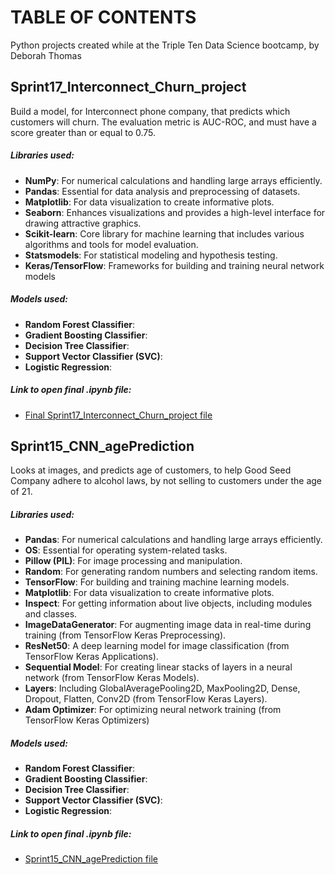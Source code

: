 # TABLE OF CONTENTS
Python projects created while at the Triple Ten Data Science bootcamp, by Deborah Thomas

## Sprint17_Interconnect_Churn_project
Build a model, for Interconnect phone company, that predicts which customers will churn.  The evaluation metric is AUC-ROC, and must have a score greater than or equal to 0.75.
##### Libraries used:
- **NumPy**: For numerical calculations and handling large arrays efficiently.
- **Pandas**: Essential for data analysis and preprocessing of datasets.
- **Matplotlib**: For data visualization to create informative plots.
- **Seaborn**: Enhances visualizations and provides a high-level interface for drawing attractive graphics.
- **Scikit-learn**: Core library for machine learning that includes various algorithms and tools for model evaluation.
- **Statsmodels**: For statistical modeling and hypothesis testing.
- **Keras/TensorFlow**: Frameworks for building and training neural network models

##### Models used:
- **Random Forest Classifier**: 
- **Gradient Boosting Classifier**: 
- **Decision Tree Classifier**: 
- **Support Vector Classifier (SVC)**:
- **Logistic Regression**: 

##### Link to open final .ipynb file:
  - [Final Sprint17_Interconnect_Churn_project file](https://github.com/Script-Whiz/Sprint17_Interconnect_Churn/blob/0f1208183f323112ee2305210d1bb061a3c5d2c9/notebooks/Sprint17_Interconnect_Churn_ver3.ipynb)

## Sprint15_CNN_agePrediction
Looks at images, and predicts age of customers, to help Good Seed Company adhere to alcohol laws, by not selling to customers under the age of 21.
##### Libraries used:
- **Pandas**: For numerical calculations and handling large arrays efficiently.
- **OS**: Essential for operating system-related tasks.
- **Pillow (PIL)**: For image processing and manipulation.
- **Random**: For generating random numbers and selecting random items.
- **TensorFlow**: For building and training machine learning models.
- **Matplotlib**: For data visualization to create informative plots.
- **Inspect**: For getting information about live objects, including modules and classes.
- **ImageDataGenerator**: For augmenting image data in real-time during training (from TensorFlow Keras Preprocessing).
- **ResNet50**: A deep learning model for image classification (from TensorFlow Keras Applications).
- **Sequential Model**: For creating linear stacks of layers in a neural network (from TensorFlow Keras Models).
- **Layers**: Including GlobalAveragePooling2D, MaxPooling2D, Dense, Dropout, Flatten, Conv2D (from TensorFlow Keras Layers).
- **Adam Optimizer**: For optimizing neural network training (from TensorFlow Keras Optimizers)

##### Models used:
- **Random Forest Classifier**:
- **Gradient Boosting Classifier**:
- **Decision Tree Classifier**:
- **Support Vector Classifier (SVC)**:
- **Logistic Regression**:

#####  Link to open final .ipynb file:
  - [Sprint15_CNN_agePrediction file](https://github.com/Script-Whiz/Sprint15_CNN_agePrediction/blob/d9a305eb2b8b57f4a291af0187024f25ea013340/notebooks/Sprint15_CNN_agePrediction_final_ver.ipynb)

